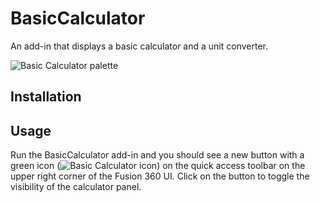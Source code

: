 # BasicCalculator
An add-in that displays a basic calculator and a unit converter.

![Basic Calculator palette](./resources/fusion-360-basic-calculator-palette.png)

## Installation


## Usage

Run the BasicCalculator add-in and you should see a new button with a green icon (![Basic Calculator icon](./resources/16x16-normal.png)) on the quick access toolbar on the upper right corner of the Fusion 360 UI. Click on the button to toggle the visibility of the calculator panel.

